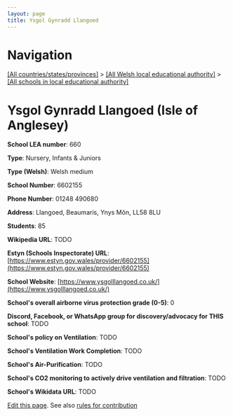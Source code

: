 ```yaml
---
layout: page
title: Ysgol Gynradd Llangoed
---
```

# Navigation

[[All countries/states/provinces]](../../..) > [[All Welsh local educational authority]](../..) > [[All schools in local educational authority]](..)

# Ysgol Gynradd Llangoed (Isle of Anglesey)

**School LEA number**: 660

**Type**: Nursery, Infants & Juniors

**Type (Welsh)**: Welsh medium

**School Number**: 6602155

**Phone Number**: 01248 490680

**Address**: Llangoed, Beaumaris, Ynys Môn, LL58 8LU

**Students**: 85

**Wikipedia URL**: TODO

**Estyn (Schools Inspectorate) URL**: [https://www.estyn.gov.wales/provider/6602155](https://www.estyn.gov.wales/provider/6602155)

**School Website**: [https://www.ysgolllangoed.co.uk/](https://www.ysgolllangoed.co.uk/)

**School's overall airborne virus protection grade (0-5)**: 0

**Discord, Facebook, or WhatsApp group for discovery/advocacy for THIS school**: TODO

**School's policy on Ventilation**: TODO

**School's Ventilation Work Completion**: TODO

**School's Air-Purification**: TODO

**School's CO2 monitoring to actively drive ventilation and filtration**: TODO

**School's Wikidata URL**: TODO




[Edit this page](https://github.com/ventilate-schools/Wales/edit/prif/./Isle_of_Anglesey/Ysgol_Gynradd_Llangoed.md). See also [rules for contribution](../../../contribution-rules/)
